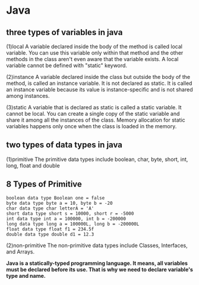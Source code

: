# Java
three types of variables in java
--------------------------------
(1)local
A variable declared inside the body of the method is called local variable. You can use this variable only within that method and the other methods in the class aren't even aware that the variable exists.
A local variable cannot be defined with "static" keyword.

(2)instance
A variable declared inside the class but outside the body of the method, is called an instance variable. It is not declared as static.
It is called an instance variable because its value is instance-specific and is not shared among instances.

(3)static
A variable that is declared as static is called a static variable. It cannot be local. You can create a single copy of the static variable and share it among all the instances of the class. Memory allocation for static variables happens only once when the class is loaded in the memory.

two types of data types in java
-------------------------------

(1)primitive
The primitive data types include boolean, char, byte, short, int, long, float and double

 8 Types of Primitive
 --------------------
    boolean data type Boolean one = false  
    byte data type byte a = 10, byte b = -20  
    char data type char letterA = 'A'  
    short data type short s = 10000, short r = -5000  
    int data type int a = 100000, int b = -200000  
    long data type long a = 100000L, long b = -200000L  
    float data type float f1 = 234.5f  
    double data type double d1 = 12.3  
    
(2)non-primitive
The non-primitive data types include Classes, Interfaces, and Arrays.


**Java is a statically-typed programming language. It means, all variables must be declared before its use. That is why we need to declare variable's type and name.**
